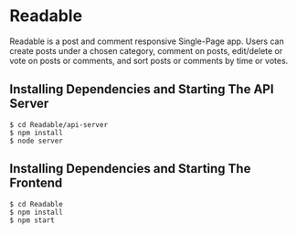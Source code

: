# Readable

Readable is a post and comment responsive Single-Page app. Users can create posts under a chosen category, comment on posts, edit/delete or vote on posts or comments, and sort posts or comments by time or votes.


## Installing Dependencies and Starting The API Server 

```
$ cd Readable/api-server
$ npm install
$ node server
```

## Installing Dependencies and Starting The Frontend

```
$ cd Readable
$ npm install
$ npm start 
```
